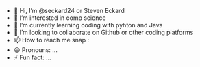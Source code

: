 - 👋 Hi, I’m @seckard24 or Steven Eckard 
- 👀 I’m interested in comp science
- 🌱 I’m currently learning coding with pyhton and Java
- 💞️ I’m looking to collaborate on Github or other coding platforms
- 📫 How to reach me snap : 
- 😄 Pronouns: ...
- ⚡ Fun fact: ...

<!---
seckard24/seckard24 is a ✨ special ✨ repository because its `README.md` (this file) appears on your GitHub profile.
You can click the Preview link to take a look at your changes.
--->
